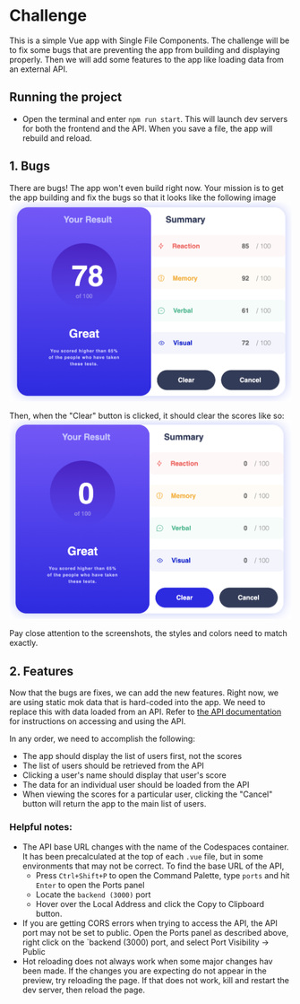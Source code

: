 # Challenge

This is a simple Vue app with Single File Components. The challenge will be to fix some bugs that are preventing the app from building and displaying properly. Then we will add some features to the app like loading data from an external API. 

## Running the project
- Open the terminal and enter `npm run start`. This will launch dev servers for both the frontend and the API. When you save a file, the app will rebuild and reload.  

## 1. Bugs
There are bugs! The app won't even build right now. Your mission is to get the app building and fix the bugs so that it looks like the following image
<img src="image.png" width="600px"/>

Then, when the "Clear" button is clicked, it should clear the scores like so:
<img src="image-1.png" width="600px"/>

Pay close attention to the screenshots, the styles and colors need to match exactly. 

## 2. Features
Now that the bugs are fixes, we can add the new features. Right now, we are using static mok data that is hard-coded into the app. We need to replace this with data loaded from an API. Refer to [the API documentation](https://app.swaggerhub.com/apis-docs/samschurter/UserDataAPI/0.1) for instructions on accessing and using the API.

In any order, we need to accomplish the following:
- The app should display the list of users first, not the scores
- The list of users should be retrieved from the API
- Clicking a user's name should display that user's score
- The data for an individual user should be loaded from the API
- When viewing the scores for a particular user, clicking the "Cancel" button will return the app to the main list of users.

### Helpful notes:
- The API base URL changes with the name of the Codespaces container. It has been precalculated at the top of each `.vue` file, but in some environments that may not be correct. To find the base URL of the API, 
    - Press `Ctrl+Shift+P` to open the Command Palette, type `ports` and hit `Enter` to open the Ports panel
    - Locate the `backend (3000)` port
    - Hover over the Local Address and click the Copy to Clipboard button.
- If you are getting CORS errors when trying to access the API, the API port may not be set to public. Open the Ports panel as described above, right click on the `backend (3000) port, and select Port Visibility -> Public
- Hot reloading does not always work when some major changes hav been made. If the changes you are expecting do not appear in the preview, try reloading the page. If that does not work, kill and restart the dev server, then reload the page.